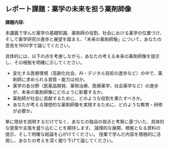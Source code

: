 ## レポート課題：薬学の未来を担う薬剤師像

**課題内容:**

本講義で学んだ薬学の基礎知識、薬剤師の役割、社会における薬学の位置づけ、そして薬学研究の進歩と展望を踏まえ、「未来の薬剤師像」について、あなたの意見を1600字で論じてください。

具体的には、以下の点を考慮しながら、あなたの考える未来の薬剤師像を提示し、その根拠を明確に示してください。

* 変化する医療環境（高齢化社会、AI・デジタル技術の進歩など）の中で、薬剤師に求められる資質・能力は何か。
* 薬学の各分野（医薬品開発、薬物治療、医療薬学、社会薬学など）の進歩が、未来の薬剤師像にどのように影響するか。
* 薬剤師が社会に貢献するために、どのような役割を果たすべきか。
* あなたが考える理想的な薬剤師像を実現するために、どのような教育・研修が必要か。

単に現状を説明するだけでなく、あなたの独自の視点と考察に基づいた、具体的な提案や主張を盛り込むことを期待します。  論理的な展開、根拠となる資料の提示、そして明確な結論を心がけてください。  授業で学んだ内容を積極的に活用し、あなたの考えを深く掘り下げて論じてください。
